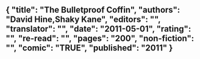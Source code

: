 {
 "title": "The Bulletproof Coffin",
 "authors": "David Hine,Shaky Kane",
 "editors": "",
 "translator": "",
 "date": "2011-05-01",
 "rating": "",
 "re-read": "",
 "pages": "200",
 "non-fiction": "",
 "comic": "TRUE",
 "published": "2011"
}
---

